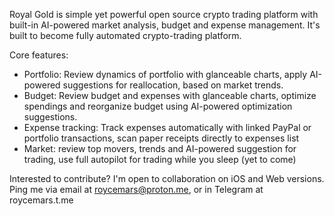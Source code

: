 Royal Gold is simple yet powerful open source crypto trading platform with built-in AI-powered market analysis, budget and expense management. 
It's built to become fully automated crypto-trading platform.

Core features:
- Portfolio: Review dynamics of portfolio with glanceable charts, apply AI-powered suggestions for reallocation, based on market trends.
- Budget: Review budget and expenses with glanceable charts, optimize spendings and reorganize budget using AI-powered optimization suggestions.
- Expense tracking: Track expenses automatically with linked PayPal or portfolio transactions, scan paper receipts directly to expenses list
- Market: review top movers, trends and AI-powered suggestion for trading, use full autopilot for trading while you sleep (yet to come)

Interested to contribute? I'm open to collaboration on iOS and Web versions.
Ping me via email at roycemars@proton.me, or in Telegram at roycemars.t.me
